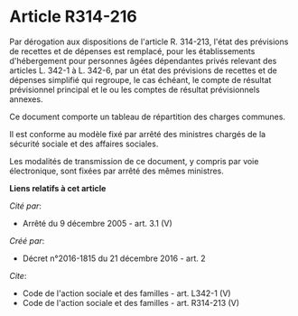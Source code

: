 # Article R314-216

Par dérogation aux dispositions de l'article R. 314-213, l'état des prévisions de recettes et de dépenses est remplacé, pour
les établissements d'hébergement pour personnes âgées dépendantes privés relevant des articles L. 342-1 à L. 342-6, par un
état des prévisions de recettes et de dépenses simplifié qui regroupe, le cas échéant, le compte de résultat prévisionnel
principal et le ou les comptes de résultat prévisionnels annexes. 

Ce document comporte un tableau de répartition des charges communes. 

Il est conforme au modèle fixé par arrêté des ministres chargés de la sécurité sociale et des affaires sociales. 

Les modalités de transmission de ce document, y compris par voie électronique, sont fixées par arrêté des mêmes ministres.

**Liens relatifs à cet article**

_Cité par_:

  - Arrêté du 9 décembre 2005 - art. 3.1 (V)

_Créé par_:

  - Décret n°2016-1815 du 21 décembre 2016 - art. 2

_Cite_:

  - Code de l'action sociale et des familles - art. L342-1 (V)
  - Code de l'action sociale et des familles - art. R314-213 (V)
